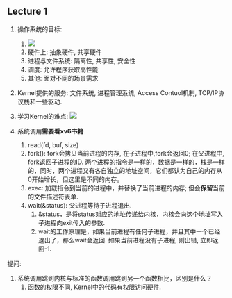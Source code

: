 ## Lecture 1
1. 操作系统的目标: 
	1. ![](Attachments/Pasted%20image%2020220828125255.png)
	2. 硬件上: 抽象硬件, 共享硬件
	3. 进程与文件系统: 隔离性, 共享性, 安全性
	4. 调度: 允许程序获取高性能
	5. 其他: 面对不同的场景需求

2. Kernel提供的服务: 文件系统, 进程管理系统, Access Contuol机制, TCP/IP协议栈和一些驱动.
3. 学习Kernel的难点: ![](Pasted%20image%2020220828131231.png)
4. 系统调用**需要看xv6书籍**
	1. read(fd, buf, size)
	2. fork(): fork会拷贝当前进程的内存, 在子进程中,fork会返回0; 在父进程中, fork返回子进程的ID. 两个进程的指令是一样的，数据是一样的，栈是一样的，同时，两个进程又有各自独立的地址空间，它们都认为自己的内存从0开始增长，但这里是不同的内存。
	3. exec: 加载指令到当前的进程中，并替换了当前进程的内存; 但会**保留**当前的文件描述符表单. 
	4. wait(&status): 父进程等待子进程退出. 
		1. &status，是将status对应的地址传递给内核，内核会向这个地址写入子进程向exit传入的参数. 
		2. wait的工作原理是，如果当前进程有任何子进程，并且其中一个已经退出了，那么wait会返回. 如果当前进程没有子进程, 则出错, 立即返回-1.


提问: 
1. 系统调用跳到内核与标准的函数调用跳到另一个函数相比，区别是什么？
	1. 函数的权限不同, Kernel中的代码有权限访问硬件.